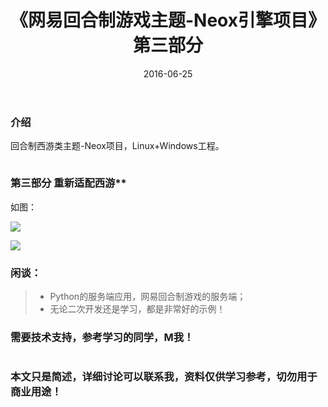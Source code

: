 ﻿---
layout: post
title:  《网易回合制游戏主题-Neox引擎项目》第三部分  
date: 2016-06-25
tags: LINUX工程代码 引擎 回合制 Python
---


### 介绍

回合制西游类主题-Neox项目，Linux+Windows工程。

```

```

### 第三部分 重新适配西游**

如图：

![](/images/posts/xy/xy_1.png)

![](/images/posts/xy/xy_2.png)

### 闲谈：
> * Python的服务端应用，网易回合制游戏的服务端；
> * 无论二次开发还是学习，都是非常好的示例！


### 需要技术支持，参考学习的同学，M我！

``` 
``` 

### 本文只是简述，详细讨论可以联系我，资料仅供学习参考，切勿用于商业用途！

